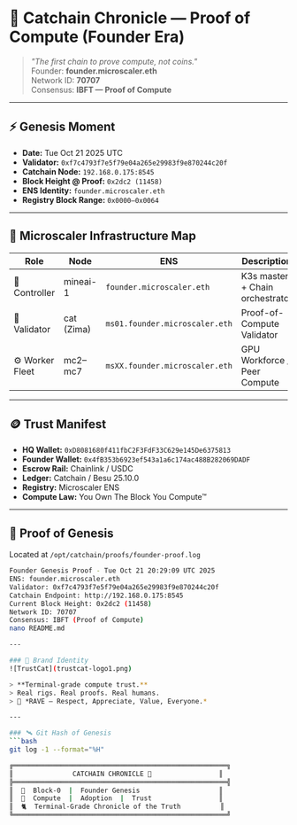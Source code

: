 # 🪩 Catchain Chronicle — Proof of Compute (Founder Era)

> _"The first chain to prove compute, not coins."_  
> Founder: **founder.microscaler.eth**  
> Network ID: **70707**  
> Consensus: **IBFT — Proof of Compute**

---

## ⚡️ Genesis Moment
- **Date:** Tue Oct 21 2025 UTC  
- **Validator:** `0xf7c4793f7e5f79e04a265e29983f9e870244c20f`  
- **Catchain Node:** `192.168.0.175:8545`  
- **Block Height @ Proof:** `0x2dc2 (11458)`  
- **ENS Identity:** `founder.microscaler.eth`  
- **Registry Block Range:** `0x0000–0x0064`

---

## 🧩 Microscaler Infrastructure Map
| Role | Node | ENS | Description |
|------|------|-----|--------------|
| 🧠 Controller | mineai-1 | `founder.microscaler.eth` | K3s master + Chain orchestrator |
| 🐾 Validator | cat (Zima) | `ms01.founder.microscaler.eth` | Proof-of-Compute Validator |
| ⚙️ Worker Fleet | mc2–mc7 | `msXX.founder.microscaler.eth` | GPU Workforce / Peer Compute |

---

## 🪙 Trust Manifest
- **HQ Wallet:** `0xD8081680f411fbC2F3FdF33C629e145De6375813`  
- **Founder Wallet:** `0x4fB353b6923ef543a1a6c174ac488B282069DADF`  
- **Escrow Rail:** Chainlink / USDC  
- **Ledger:** Catchain / Besu 25.10.0  
- **Registry:** Microscaler ENS  
- **Compute Law:** You Own The Block You Compute™

---

## 🧾 Proof of Genesis
Located at `/opt/catchain/proofs/founder-proof.log`

```bash
Founder Genesis Proof - Tue Oct 21 20:29:09 UTC 2025
ENS: founder.microscaler.eth
Validator: 0xf7c4793f7e5f79e04a265e29983f9e870244c20f
Catchain Endpoint: http://192.168.0.175:8545
Current Block Height: 0x2dc2 (11458)
Network ID: 70707
Consensus: IBFT (Proof of Compute)
nano README.md

---

### 🧱 Brand Identity
![TrustCat](trustcat-logo1.png)

> **Terminal-grade compute trust.**  
> Real rigs. Real proofs. Real humans.  
> 🐾 *RAVE — Respect, Appreciate, Value, Everyone.*

---

### 🛰️ Git Hash of Genesis
```bash
git log -1 --format="%H"

╔══════════════════════════════════════════════════════╗
║               CATCHAIN CHRONICLE 🪩                 ║
╠══════════════════════════════════════════════════════╣
║  🧱  Block-0  |  Founder Genesis                    ║
║  🧠  Compute  |  Adoption  |  Trust                 ║
║  🐈  Terminal-Grade Chronicle of the Truth          ║
╚══════════════════════════════════════════════════════╝


